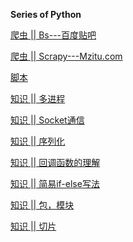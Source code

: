 **Series of Python**


[爬虫 || Bs---百度贴吧](https://github.com/FarFromBeing/Python/tree/master/%E7%88%AC%E8%99%AB/Bs--%E7%99%BE%E5%BA%A6%E8%B4%B4%E5%90%A7)


[爬虫 || Scrapy---Mzitu.com](https://github.com/FarFromBeing/Python/tree/master/%E7%88%AC%E8%99%AB/Scrapy--Mzitu.com)

[脚本]()


[知识 || 多进程](https://github.com/FarFromBeing/Python/tree/master/%E5%9F%BA%E7%A1%80%E7%9F%A5%E8%AF%86/Multiprocessing)


[知识 || Socket通信](https://github.com/FarFromBeing/Python/tree/master/%E5%9F%BA%E7%A1%80%E7%9F%A5%E8%AF%86/SocketProgram)

[知识 || 序列化](https://github.com/FarFromBeing/Python/blob/master/%E5%9F%BA%E7%A1%80%E7%9F%A5%E8%AF%86/Pickling/%E5%BA%8F%E5%88%97%E5%8C%96%E7%AC%94%E8%AE%B0.md)

[知识 || 回调函数的理解](https://github.com/FarFromBeing/Python/tree/master/%E5%9F%BA%E7%A1%80%E7%9F%A5%E8%AF%86/%E5%9B%9E%E8%B0%83%E5%87%BD%E6%95%B0%E7%9A%84%E7%90%86%E8%A7%A3)

[知识 || 简易if-else写法](https://github.com/FarFromBeing/Python/blob/master/%E5%9F%BA%E7%A1%80%E7%9F%A5%E8%AF%86/%E7%AE%80%E6%98%93%E5%88%A4%E6%96%AD%E5%86%99%E6%B3%95/%E7%AE%80%E6%98%93%E5%88%A4%E6%96%AD%E5%86%99%E6%B3%95.md)

[知识 || 包，模块](https://github.com/FarFromBeing/Python/blob/master/%E5%9F%BA%E7%A1%80%E7%9F%A5%E8%AF%86/module-package.md)

[知识 || 切片](https://github.com/FarFromBeing/Python/blob/master/%E5%9F%BA%E7%A1%80%E7%9F%A5%E8%AF%86/Highlevel.py)
